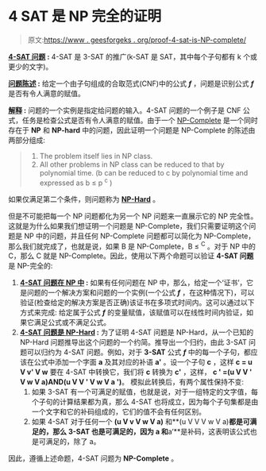 # 4 SAT 是 NP 完全的证明

> 原文:[https://www . geesforgeks . org/proof-4-sat-is-NP-complete/](https://www.geeksforgeeks.org/proof-that-4-sat-is-np-complete/)

**<u>4-SAT 问题</u> :** 4-SAT 是 3-SAT 的推广(k-SAT 是 SAT，其中每个子句都有 k 个或更少的文字)。

**<u>问题陈述</u> :** 给定一个由子句组成的合取范式(CNF)中的公式 ***f*** ，问题是识别公式 ***f*** 是否有令人满意的赋值。

**<u>解释</u> :** 问题的一个实例是指定给问题的输入。4-SAT 问题的一个例子是 CNF 公式，任务是检查公式是否有令人满意的赋值。由于一个 [NP-Complete](https://www.geeksforgeeks.org/np-completeness-set-1/) 是一个同时存在于 **NP** 和 **NP-hard** 中的问题，因此证明一个问题是 NP-Complete 的陈述由两部分组成:

> 1.  The problem itself lies in NP class.
> 2.  All other problems in NP class can be reduced to that by polynomial time.
>     (b can be reduced to c by polynomial time and expressed as b ≤ p <sup>c</sup> )

如果仅满足第二个条件，则问题称为 **[NP-Hard](https://www.geeksforgeeks.org/tag/nphard/)** 。

但是不可能把每一个 NP 问题都化为另一个 NP 问题来一直展示它的 NP 完全性。这就是为什么如果我们想证明一个问题是 NP-Complete，我们只需要证明这个问题是 NP 中的问题，并且任何 NP-Complete 问题都可以简化为 NP-Complete，那么我们就完成了，也就是说，如果 B 是 NP-Complete，B ≤ <sup>C</sup> 。对于 NP 中的 C，那么 C 就是 NP-Complete。因此，使用以下两个命题可以验证 **4-SAT 问题**是 NP-完全的:

1.  **<u>4-SAT 问题在 NP 中</u> :**
    如果有任何问题在 NP 中，那么，给定一个‘证书’，它是问题的一个解决方案和问题的一个实例(一个公式 ***f*** ，在这种情况下)，可以验证(检查给定的解决方案是否正确)该证书在多项式时间内。这可以通过以下方式来完成:
    给定属于公式 ***f*** 的变量赋值，该赋值可以在线性时间内验证，如果它满足公式或不满足公式。
2.  **<u>4-SAT 问题是 NP-Hard</u> :**
    为了证明 4-SAT 问题是 NP-Hard，从一个已知的 NP-Hard 问题推导出这个问题的一个约简。推导出一个归约，由此 3-SAT 问题可以归约为 4-SAT 问题。例如，对于 **3-SAT** 公式 ***f*** 中的每一个子句，都应该在公式中添加一个字面 **a** 及其对应的补语 **a'** 。设一个子句 **c** ，这样 **c = u V v' V w**
    要在 4-SAT 中转换它，我们将 **c** 转换为 **c'** ，这样，
    **c ' =(u V V ' V w V a)AND(u V V ' V w V a ')**。
    模拟此转换后，有两个属性保持不变:
    1.  如果 3-SAT 有一个可满足的赋值，也就是说，对于一组特定的文字值，每个子句的计算结果都为真，那么 4-SAT 也将成立，因为每个子句集都是由一个文字和它的补码组成的，它们的值不会有任何区别。
    2.  如果 4-SAT 对于任何一个 **(u V v V w V a)** 和**(u V V V w V a)**都是可满足的，那么 3-SAT 也是可满足的，因为 **a** 和**a‘**是补码，这表明该公式也是可满足的，除了 a。

因此，遵循上述命题，4-SAT 问题为 **NP-Complete** 。